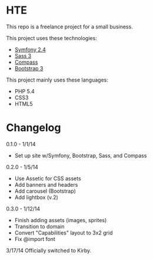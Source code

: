 HTE
==========
This repo is a freelance project for a small business.

This project uses these technologies:
*   [Symfony 2.4](http://symfony.com/)
*   [Sass 3](http://sass-lang.com/)
*   [Compass](http://compass-style.org/)
*   [Bootstrap 3](http://getbootstrap.com/)

This project mainly uses these languages:
*   PHP 5.4
*   CSS3
*   HTML5

Changelog
==========
0.1.0 - 1/1/14
- Set up site w/Symfony, Bootstrap, Sass, and Compass

0.2.0 - 1/5/14
- Use Assetic for CSS assets
- Add banners and headers
- Add carousel (Bootstrap)
- Add lightbox (v.2)

0.3.0 - 1/12/14
- Finish adding assets (images, sprites)
- Transition to domain
- Convert "Capabilities" layout to 3x2 grid
- Fix @import font

3/17/14
Officially switched to Kirby.
